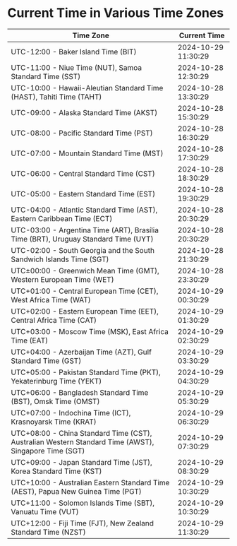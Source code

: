 # Current Time in Various Time Zones

| Time Zone | Current Time |
|-----------|--------------|
| UTC-12:00 - Baker Island Time (BIT) | 2024-10-29 11:30:29 |
| UTC-11:00 - Niue Time (NUT), Samoa Standard Time (SST) | 2024-10-28 12:30:29 |
| UTC-10:00 - Hawaii-Aleutian Standard Time (HAST), Tahiti Time (TAHT) | 2024-10-28 13:30:29 |
| UTC-09:00 - Alaska Standard Time (AKST) | 2024-10-28 15:30:29 |
| UTC-08:00 - Pacific Standard Time (PST) | 2024-10-28 16:30:29 |
| UTC-07:00 - Mountain Standard Time (MST) | 2024-10-28 17:30:29 |
| UTC-06:00 - Central Standard Time (CST) | 2024-10-28 18:30:29 |
| UTC-05:00 - Eastern Standard Time (EST) | 2024-10-28 19:30:29 |
| UTC-04:00 - Atlantic Standard Time (AST), Eastern Caribbean Time (ECT) | 2024-10-28 20:30:29 |
| UTC-03:00 - Argentina Time (ART), Brasília Time (BRT), Uruguay Standard Time (UYT) | 2024-10-28 20:30:29 |
| UTC-02:00 - South Georgia and the South Sandwich Islands Time (SGT) | 2024-10-28 21:30:29 |
| UTC±00:00 - Greenwich Mean Time (GMT), Western European Time (WET) | 2024-10-28 23:30:29 |
| UTC+01:00 - Central European Time (CET), West Africa Time (WAT) | 2024-10-29 00:30:29 |
| UTC+02:00 - Eastern European Time (EET), Central Africa Time (CAT) | 2024-10-29 01:30:29 |
| UTC+03:00 - Moscow Time (MSK), East Africa Time (EAT) | 2024-10-29 02:30:29 |
| UTC+04:00 - Azerbaijan Time (AZT), Gulf Standard Time (GST) | 2024-10-29 03:30:29 |
| UTC+05:00 - Pakistan Standard Time (PKT), Yekaterinburg Time (YEKT) | 2024-10-29 04:30:29 |
| UTC+06:00 - Bangladesh Standard Time (BST), Omsk Time (OMST) | 2024-10-29 05:30:29 |
| UTC+07:00 - Indochina Time (ICT), Krasnoyarsk Time (KRAT) | 2024-10-29 06:30:29 |
| UTC+08:00 - China Standard Time (CST), Australian Western Standard Time (AWST), Singapore Time (SGT) | 2024-10-29 07:30:29 |
| UTC+09:00 - Japan Standard Time (JST), Korea Standard Time (KST) | 2024-10-29 08:30:29 |
| UTC+10:00 - Australian Eastern Standard Time (AEST), Papua New Guinea Time (PGT) | 2024-10-29 10:30:29 |
| UTC+11:00 - Solomon Islands Time (SBT), Vanuatu Time (VUT) | 2024-10-29 10:30:29 |
| UTC+12:00 - Fiji Time (FJT), New Zealand Standard Time (NZST) | 2024-10-29 11:30:29 |
